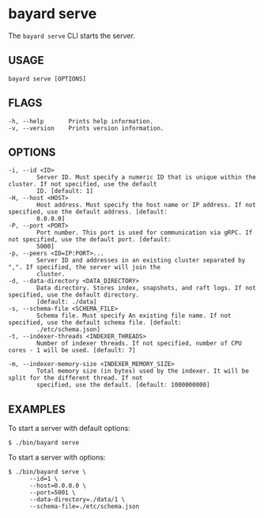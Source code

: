# bayard serve

The `bayard serve` CLI starts the server.

## USAGE

    bayard serve [OPTIONS]

## FLAGS

    -h, --help       Prints help information.
    -v, --version    Prints version information.

## OPTIONS

    -i, --id <ID>
            Server ID. Must specify a numeric ID that is unique within the cluster. If not specified, use the default
            ID. [default: 1]
    -H, --host <HOST>
            Host address. Must specify the host name or IP address. If not specified, use the default address. [default:
            0.0.0.0]
    -P, --port <PORT>
            Port number. This port is used for communication via gRPC. If not specified, use the default port. [default:
            5000]
    -p, --peers <ID=IP:PORT>...
            Server ID and addresses in an existing cluster separated by ",". If specified, the server will join the
            cluster.
    -d, --data-directory <DATA_DIRECTORY>
            Data directory. Stores index, snapshots, and raft logs. If not specified, use the default directory.
            [default: ./data]
    -s, --schema-file <SCHEMA_FILE>
            Schema file. Must specify An existing file name. If not specified, use the default schema file. [default:
            ./etc/schema.json]
    -t, --indexer-threads <INDEXER_THREADS>
            Number of indexer threads. If not specified, number of CPU cores - 1 will be used. [default: 7]

    -m, --indexer-memory-size <INDEXER_MEMORY_SIZE>
            Total memory size (in bytes) used by the indexer. It will be split for the different thread. If not
            specified, use the default. [default: 1000000000]

## EXAMPLES

To start a server with default options:

```text
$ ./bin/bayard serve
```

To start a server with options:

```text
$ ./bin/bayard serve \
      --id=1 \
      --host=0.0.0.0 \
      --port=5001 \
      --data-directory=./data/1 \
      --schema-file=./etc/schema.json
```

